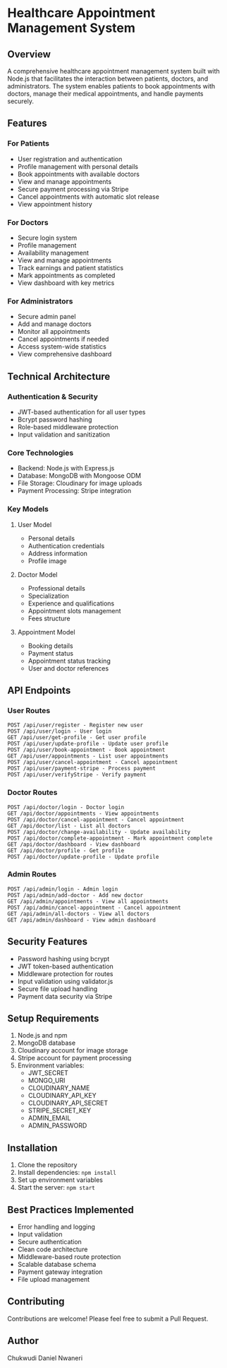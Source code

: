 # Healthcare Appointment Management System

## Overview
A comprehensive healthcare appointment management system built with Node.js that facilitates the interaction between patients, doctors, and administrators. The system enables patients to book appointments with doctors, manage their medical appointments, and handle payments securely.

## Features

### For Patients
- User registration and authentication
- Profile management with personal details
- Book appointments with available doctors
- View and manage appointments
- Secure payment processing via Stripe
- Cancel appointments with automatic slot release
- View appointment history

### For Doctors
- Secure login system
- Profile management
- Availability management
- View and manage appointments
- Track earnings and patient statistics
- Mark appointments as completed
- View dashboard with key metrics

### For Administrators
- Secure admin panel
- Add and manage doctors
- Monitor all appointments
- Cancel appointments if needed
- Access system-wide statistics
- View comprehensive dashboard

## Technical Architecture

### Authentication & Security
- JWT-based authentication for all user types
- Bcrypt password hashing
- Role-based middleware protection
- Input validation and sanitization

### Core Technologies
- Backend: Node.js with Express.js
- Database: MongoDB with Mongoose ODM
- File Storage: Cloudinary for image uploads
- Payment Processing: Stripe integration

### Key Models
1. User Model
   - Personal details
   - Authentication credentials
   - Address information
   - Profile image

2. Doctor Model
   - Professional details
   - Specialization
   - Experience and qualifications
   - Appointment slots management
   - Fees structure

3. Appointment Model
   - Booking details
   - Payment status
   - Appointment status tracking
   - User and doctor references

## API Endpoints

### User Routes
```
POST /api/user/register - Register new user
POST /api/user/login - User login
GET /api/user/get-profile - Get user profile
POST /api/user/update-profile - Update user profile
POST /api/user/book-appointment - Book appointment
GET /api/user/appointments - List user appointments
POST /api/user/cancel-appointment - Cancel appointment
POST /api/user/payment-stripe - Process payment
POST /api/user/verifyStripe - Verify payment
```

### Doctor Routes
```
POST /api/doctor/login - Doctor login
GET /api/doctor/appointments - View appointments
POST /api/doctor/cancel-appointment - Cancel appointment
GET /api/doctor/list - List all doctors
POST /api/doctor/change-availability - Update availability
POST /api/doctor/complete-appointment - Mark appointment complete
GET /api/doctor/dashboard - View dashboard
GET /api/doctor/profile - Get profile
POST /api/doctor/update-profile - Update profile
```

### Admin Routes
```
POST /api/admin/login - Admin login
POST /api/admin/add-doctor - Add new doctor
GET /api/admin/appointments - View all appointments
POST /api/admin/cancel-appointment - Cancel appointment
GET /api/admin/all-doctors - View all doctors
GET /api/admin/dashboard - View admin dashboard
```

## Security Features
- Password hashing using bcrypt
- JWT token-based authentication
- Middleware protection for routes
- Input validation using validator.js
- Secure file upload handling
- Payment data security via Stripe

## Setup Requirements
1. Node.js and npm
2. MongoDB database
3. Cloudinary account for image storage
4. Stripe account for payment processing
5. Environment variables:
   - JWT_SECRET
   - MONGO_URI
   - CLOUDINARY_NAME
   - CLOUDINARY_API_KEY
   - CLOUDINARY_API_SECRET
   - STRIPE_SECRET_KEY
   - ADMIN_EMAIL
   - ADMIN_PASSWORD

## Installation
1. Clone the repository
2. Install dependencies: `npm install`
3. Set up environment variables
4. Start the server: `npm start`

## Best Practices Implemented
- Error handling and logging
- Input validation
- Secure authentication
- Clean code architecture
- Middleware-based route protection
- Scalable database schema
- Payment gateway integration
- File upload management

## Contributing
Contributions are welcome! Please feel free to submit a Pull Request.

## Author
Chukwudi Daniel Nwaneri